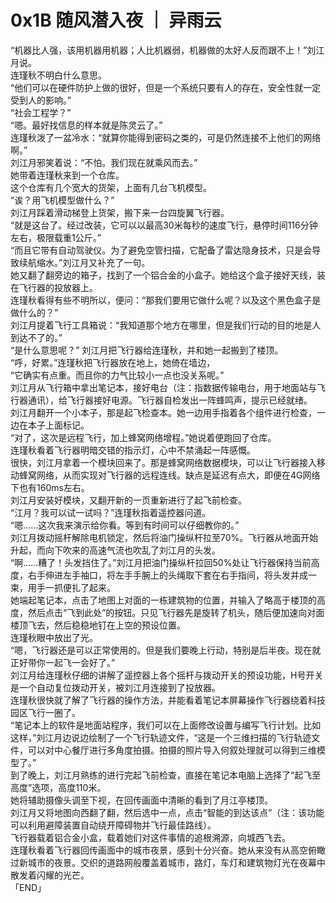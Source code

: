 # 0x1B 随风潜入夜 ｜ 异雨云
  
“机器比人强，该用机器用机器；人比机器弱，机器做的太好人反而跟不上！”刘江月说。  
连瑾秋不明白什么意思。  
“他们可以在硬件防护上做的很好，但是一个系统只要有人的存在，安全性就一定受到人的影响。”  
“社会工程学？”  
“嗯。最好找信息的样本就是陈灵云了。”  
连瑾秋泼了一盆冷水：“就算你能得到密码之类的，可是仍然连接不上他们的网络啊。”  
刘江月邪笑着说：“不怕。我们现在就乘风而去。”  
她带着连瑾秋来到一个仓库。  
这个仓库有几个宽大的货架，上面有几台飞机模型。  
“诶？用飞机模型做什么？”    
刘江月踩着滑动梯登上货架，搬下来一台四旋翼飞行器。  
“就是这台了。经过改装，它可以以最高30米每秒的速度飞行，悬停时间116分钟左右，极限载重1公斤。”  
“而且它带有自动驾驶仪。为了避免空管扫描，它配备了雷达隐身技术，只是会导致续航缩水。”刘江月又补充了一句。  
她又翻了翻旁边的箱子，找到了一个铝合金的小盒子。她给这个盒子接好天线，装在飞行器的投放器上。  
连瑾秋看得有些不明所以，便问：“那我们要用它做什么呢？以及这个黑色盒子是做什么的？”  
刘江月提着飞行工具箱说：“我知道那个地方在哪里，但是我们行动的目的地是人到达不了的。”  
“是什么意思呢？”
刘江月把飞行器给连瑾秋，并和她一起搬到了楼顶。  
“呼，好累。”连瑾秋把飞行器放在地上，她倚在墙边，  
“它确实有点重。而且你的力气比较小一点也没关系呢。”  
刘江月从飞行箱中拿出笔记本，接好电台（注：指数据传输电台，用于地面站与飞行器通讯），给飞行器接好电源。飞行器自检发出一阵蜂鸣声，提示已经就绪。  
刘江月翻开一个小本子，那是起飞检查本。她一边用手指着各个组件进行检查，一边在本子上面标记。  
“对了，这次是远程飞行，加上蜂窝网络增程。”她说着便跑回了仓库。  
连瑾秋看着飞行器明暗交错的指示灯，心中不禁涌起一阵感慨。    
很快，刘江月拿着一个模块回来了。那是蜂窝网络数据模块，可以让飞行器接入移动蜂窝网络，从而实现对飞行器的远程连线。缺点是延迟有点大，即便在4G网络下也有160ms左右。  
刘江月安装好模块，又翻开新的一页重新进行了起飞前检查。  
“江月？我可以试一试吗？”连瑾秋指着遥控器问道。  
“嗯……这次我来演示给你看。等到有时间可以仔细教你的。”  
刘江月拨动摇杆解除电机锁定，然后将油门操纵杆拉至70%。飞行器从地面开始升起，而向下吹来的高速气流也吹乱了刘江月的头发。  
“啊……糟了！头发挡住了。”刘江月把油门操纵杆拉回50%处让飞行器保持当前高度，右手伸进左手袖口，将左手手腕上的头绳取下套在右手指间，将头发并成一束，用手一抓便扎了起来。  
她端起笔记本，点击了地图上对面的一栋建筑物的位置，并输入了略高于楼顶的高度，然后点击“飞到此处”的按钮。只见飞行器先是旋转了机头，随后便加速向对面楼顶飞去，然后稳稳地钉在上空的预设位置。  
连瑾秋眼中放出了光。  
“嗯，飞行器还是可以正常使用的。但是我们要晚上行动，特别是后半夜。现在就正好带你一起飞一会好了。”  
刘江月给连瑾秋仔细的讲解了遥控器上各个摇杆与拨动开关的预设功能，H号开关是一个自动复位拨动开关，被刘江月连接到了投放器。  
连瑾秋很快就了解了飞行器的操作方法，并能看着笔记本屏幕操作飞行器绕着科技园区飞行一圈了。  
“笔记本上的软件是地面站程序，我们可以在上面修改设置与编写飞行计划。比如这样，”刘江月边说边绘制了一个飞行轨迹文件，“这是一个三维扫描的飞行轨迹文件，可以对中心餐厅进行多角度拍摄。拍摄的照片导入何叙处理就可以得到三维模型了。”  
到了晚上，刘江月熟练的进行完起飞前检查，直接在笔记本电脑上选择了“起飞至高度”选项，高度110米。  
她将辅助摄像头调至下视，在回传画面中清晰的看到了月江亭楼顶。  
刘江月又将地图向西翻了翻，然后选中一点，点击“智能的到达该点”（注：该功能可以利用避障装置自动绕开障碍物并飞行最佳路线）。  
飞行器载着铝合金小盒，载着她们对这件事情的追根溯源，向城西飞去。  
连瑾秋看着飞行器回传画面中的城市夜景，感到十分兴奋。她从来没有从高空俯瞰过新城市的夜景。交织的道路网般覆盖着城市，路灯，车灯和建筑物灯光在夜幕中散发着闪耀的光芒。  
「END」  
